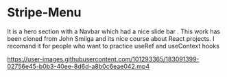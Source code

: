# Stripe-Menu
It is a hero section with a Navbar which had a nice slide bar .
This work has been cloned from John Smilga and its nice course about React projects. 
I recomand it for people who want to practice useRef and useContext hooks


https://user-images.githubusercontent.com/101293365/183091399-02756e45-b0b3-40ee-8d6d-a8b0c6eae042.mp4

